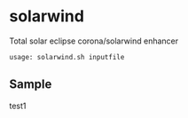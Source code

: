 # solarwind
Total solar eclipse corona/solarwind enhancer

```
usage: solarwind.sh inputfile
```

## Sample

test1

[input]: https://raw.githubusercontent.com/asalamon74/solarwind/gh-pages/sample_input_150.jpg
